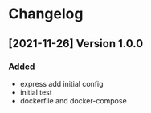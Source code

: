 # Changelog

## [2021-11-26] Version 1.0.0

### Added

- express add initial config
- initial test
- dockerfile and docker-compose
